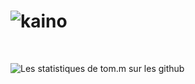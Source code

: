 # ![kaino](https://media-exp1.licdn.com/dms/image/C5616AQHENJndD4RwcQ/profile-displaybackgroundimage-shrink_350_1400/0/1540069760784?e=1613606400&v=beta&t=_uPZsFD2NU5Ce3HAHqwwIFAThmkDOGwpp7SY174iNcQ)

<p align='center'>
  <a href=""></a>&nbsp;&nbsp;

</p>

![Les statistiques de tom.m sur les github](https://github-readme-stats.vercel.app/api?username=kainovaii&show_icons=true&hide=["prs","issues","contribs"])
